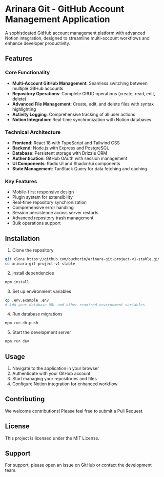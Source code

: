 # Arinara Git - GitHub Account Management Application

A sophisticated GitHub account management platform with advanced Notion integration, designed to streamline multi-account workflows and enhance developer productivity.

## Features

### Core Functionality
- **Multi-Account GitHub Management**: Seamless switching between multiple GitHub accounts
- **Repository Operations**: Complete CRUD operations (create, read, edit, delete)
- **Advanced File Management**: Create, edit, and delete files with syntax highlighting
- **Activity Logging**: Comprehensive tracking of all user actions
- **Notion Integration**: Real-time synchronization with Notion databases

### Technical Architecture
- **Frontend**: React 18 with TypeScript and Tailwind CSS
- **Backend**: Node.js with Express and PostgreSQL
- **Database**: Persistent storage with Drizzle ORM
- **Authentication**: GitHub OAuth with session management
- **UI Components**: Radix UI and Shadcn/ui components
- **State Management**: TanStack Query for data fetching and caching

### Key Features
- Mobile-first responsive design
- Plugin system for extensibility
- Real-time repository synchronization
- Comprehensive error handling
- Session persistence across server restarts
- Advanced repository trash management
- Bulk operations support

## Installation

1. Clone the repository
```bash
git clone https://github.com/buchorim/arinara-git-project-v1-stable.git
cd arinara-git-project-v1-stable
```

2. Install dependencies
```bash
npm install
```

3. Set up environment variables
```bash
cp .env.example .env
# Add your database URL and other required environment variables
```

4. Run database migrations
```bash
npm run db:push
```

5. Start the development server
```bash
npm run dev
```

## Usage

1. Navigate to the application in your browser
2. Authenticate with your GitHub account
3. Start managing your repositories and files
4. Configure Notion integration for enhanced workflow

## Contributing

We welcome contributions! Please feel free to submit a Pull Request.

## License

This project is licensed under the MIT License.

## Support

For support, please open an issue on GitHub or contact the development team.